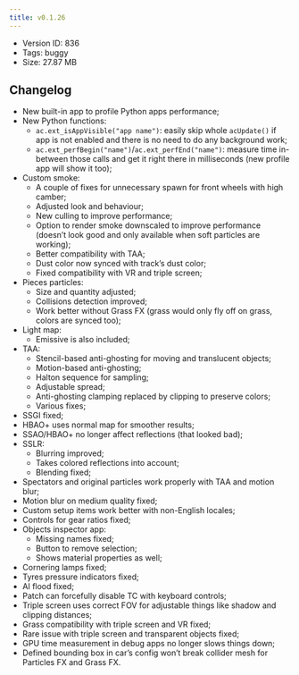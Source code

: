 ```yaml
---
title: v0.1.26
---
```


*   Version ID: 836
*   Tags: buggy
*   Size: 27.87 MB

## Changelog

*   New built-in app to profile Python apps performance;
*   New Python functions:
    *   `ac.ext_isAppVisible("app name")`: easily skip whole `acUpdate()` if app is not enabled and there is no need to do any background work;
    *   `ac.ext_perfBegin("name")`/`ac.ext_perfEnd("name")`: measure time in-between those calls and get it right there in milliseconds (new profile app will show it too);
*   Custom smoke:
    *   A couple of fixes for unnecessary spawn for front wheels with high camber;
    *   Adjusted look and behaviour;
    *   New culling to improve performance;
    *   Option to render smoke downscaled to improve performance (doesn’t look good and only available when soft particles are working);
    *   Better compatibility with TAA;
    *   Dust color now synced with track’s dust color;
    *   Fixed compatibility with VR and triple screen;
*   Pieces particles:
    *   Size and quantity adjusted;
    *   Collisions detection improved;
    *   Work better without Grass FX (grass would only fly off on grass, colors are synced too);
*   Light map:
    *   Emissive is also included;
*   TAA:
    *   Stencil-based anti-ghosting for moving and translucent objects;
    *   Motion-based anti-ghosting;
    *   Halton sequence for sampling;
    *   Adjustable spread;
    *   Anti-ghosting clamping replaced by clipping to preserve colors;
    *   Various fixes;
*   SSGI fixed;
*   HBAO+ uses normal map for smoother results;
*   SSAO/HBAO+ no longer affect reflections (that looked bad);
*   SSLR:
    *   Blurring improved;
    *   Takes colored reflections into account;
    *   Blending fixed;
*   Spectators and original particles work properly with TAA and motion blur;
*   Motion blur on medium quality fixed;
*   Custom setup items work better with non-English locales;
*   Controls for gear ratios fixed;
*   Objects inspector app:
    *   Missing names fixed;
    *   Button to remove selection;
    *   Shows material properties as well;
*   Cornering lamps fixed;
*   Tyres pressure indicators fixed;
*   AI flood fixed;
*   Patch can forcefully disable TC with keyboard controls;
*   Triple screen uses correct FOV for adjustable things like shadow and clipping distances;
*   Grass compatibility with triple screen and VR fixed;
*   Rare issue with triple screen and transparent objects fixed;
*   GPU time measurement in debug apps no longer slows things down;
*   Defined bounding box in car’s config won’t break collider mesh for Particles FX and Grass FX.
